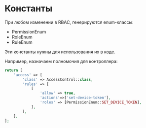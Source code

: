 Константы
===

При любом изменении в RBAC, генерируются enum-классы:

* PermissionEnum
* RoleEnum
* RuleEnum

Эти константы нужны для использования их в коде.

Например, назначаем полномочия для контроллера:

```php
return [
	'access' => [
		'class' => AccessControl::class,
		'rules' => [
			[
				'allow' => true,
				'actions'=>['set-device-token'],
				'roles' => [PermissionEnum::SET_DEVICE_TOKEN],
			],
		],
	],
];
```
